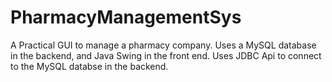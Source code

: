 # PharmacyManagementSys
A Practical GUI to manage a pharmacy company. Uses a MySQL database in the backend, and Java Swing in the front end. Uses JDBC Api to connect to the MySQL databse in the backend.


